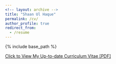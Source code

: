 ```yaml
---
<!-- layout: archive -->
title: "Shaan Ul Haque"
permalink: /cv/
author_profile: true
redirect_from:
  - /resume
---
```


{% include base_path %}

[Click to View My Up-to-date Curriculum Vitae [PDF]](http://shaan3130.github.io/files/Shaan_CV.pdf)

<!-- <embed src="http://shaan3130.github.io/files/resume.pdf" width="650" height="1800" type='application/pdf'> -->

